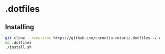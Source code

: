 # .dotfiles

## Installing

```bash
git clone --recursive https://github.com/corneliu-rotari/.dotfiles ~/.dotfiles 
cd .dotfiles
./install.sh
```
